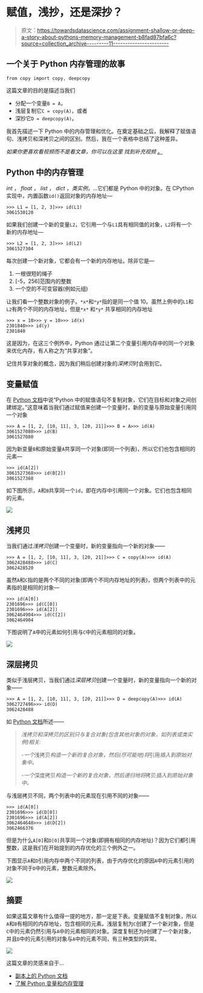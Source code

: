 # 赋值，浅抄，还是深抄？

> 原文：<https://towardsdatascience.com/assignment-shallow-or-deep-a-story-about-pythons-memory-management-b8fad87bfa6c?source=collection_archive---------11----------------------->

## 一个关于 Python 内存管理的故事

```
from copy import copy, deepcopy
```

这篇文章的目的是描述当我们

*   分配一个变量`B = A`，
*   浅层复制它`C = copy(A)`，或者
*   深抄它`D = deepcopy(A)`。

我首先描述一下 Python 中的内存管理和优化。在奠定基础之后，我解释了赋值语句、浅拷贝和深拷贝之间的区别。然后，我在一个表格中总结了这种差异。

*如果你更喜欢看视频而不是看文章，你可以在这里* *找到补充视频* [*。*](https://youtu.be/KnirnBi13CE)

## **Python 中的内存管理**

*int* ， *float* ， *list* ， *dict* ，*类实例*，…它们都是 Python 中的对象。在 CPython 实现中，内置函数`id()`返回对象的内存地址—

```
>>> L1 = [1, 2, 3]>>> id(L1)
3061530120
```

如果我们创建一个新的变量`L2`，它引用一个与`L1`具有相同值的对象，`L2`将有一个新的内存地址—

```
>>> L2 = [1, 2, 3]>>> id(L2)
3061527304
```

每次创建一个新对象，它都会有一个新的内存地址。除非它是—

1.  一根很短的绳子
2.  [-5，256]范围内的整数
3.  一个空的不可变容器(例如元组)

让我们看一个整数对象的例子。`*x*`和`*y*`指的是同一个值 10。虽然上例中的`L1`和`L2`有两个不同的内存地址，但是`*x*` 和`*y*` 共享相同的内存地址

```
>>> x = 10>>> y = 10>>> id(x)
2301840>>> id(y)
2301840
```

这是因为，在这三个例外中，Python 通过让第二个变量引用内存中的同一个对象来优化内存，有人称之为“共享对象”。

记住共享对象的概念，因为我们稍后创建对象的*深拷贝*时会用到它。

## 变量赋值

在 [Python 文档](https://docs.python.org/3/library/copy.html)中说“Python 中的赋值语句不复制对象，它们在目标和对象之间创建绑定。”这意味着当我们通过赋值来创建一个变量时，新的变量与原始变量引用同一个对象

```
>>> A = [1, 2, [10, 11], 3, [20, 21]]>>> B = A>>> id(A)
3061527080>>> id(B)
3061527080
```

因为新变量`B`和原始变量`A`共享同一个对象(即同一个列表)，所以它们也包含相同的元素—

```
>>> id(A[2])
3061527368>>> id(B[2])
3061527368
```

如下图所示，`A`和`B`共享同一个`id`，即在内存中引用同一个对象。它们也包含相同的元素。

![](img/a4efb94d640cc22b7a7452f3da9a2818.png)

## 浅拷贝

当我们通过*浅拷贝*创建一个变量时，新的变量指向一个新的对象——

```
>>> A = [1, 2, [10, 11], 3, [20, 21]]>>> C = copy(A)>>> id(A)
3062428488>>> id(C)
3062428520
```

虽然`A`和`C`指的是两个不同的对象(即两个不同内存地址的列表)，但两个列表中的元素指的是相同的对象—

```
>>> id(A[0])
2301696>>> id(C[0])
2301696>>> id(A[2])
3062464904>>> id(C[2])
3062464904
```

下图说明了`A`中的元素如何引用与`C`中的元素相同的对象。

![](img/5bbc9886febc1598c173b510f956d910.png)

## 深层拷贝

类似于浅层拷贝，当我们通过*深层拷贝*创建一个变量时，新的变量指向一个新的对象——

```
>>> A = [1, 2, [10, 11], 3, [20, 21]]>>> D = deepcopy(A)>>> id(A)
3062727496>>> id(D)
3062428488
```

如 [Python 文档](https://docs.python.org/3/library/copy.html)所述——

> *浅拷贝和深拷贝的区别只与复合对象(包含其他对象的对象，如列表或类实例)相关:*
> 
> *-一个*浅拷贝*构造一个新的复合对象，然后(尽可能地)将*引用*插入到原始对象中。*
> 
> *-一个*深度拷贝*构造一个新的复合对象，然后递归地将*拷贝*插入到原始对象中。*

与浅层拷贝不同，两个列表中的元素现在引用不同的对象——

```
>>> id(A[0])
2301696>>> id(D[0])
2301696>>> id(A[2])
3062464648>>> id(D[2])
3062466376
```

但是为什么`A[0]`和`D[0]`共享同一个对象(即拥有相同的内存地址)？因为它们都引用整数，这是我们在开始提到的内存优化的三个例外之一。

下图显示`A`和`D`引用内存中两个不同的列表，由于内存优化的原因`A`中的元素引用的对象不同于`D`中的元素，整数元素除外。

![](img/432a3d86101e1da5260b3599dc51dade.png)

## 摘要

如果这篇文章有什么值得一提的地方，那一定是下表。变量赋值不复制对象，所以`A`和`B`有相同的内存地址，包含相同的元素。浅层复制为`C`创建了一个新对象，但是`C`中的元素仍然引用与`A`中的元素相同的对象。深度复制还为`D`创建了一个新对象，并且`D`中的元素引用的对象与`A`中的元素不同，有三种类型的异常。

![](img/fec1607334932351e5b21538634446d4.png)

这篇文章的灵感来自于…

*   [副本上的 Python 文档](https://docs.python.org/3/library/copy.html)
*   [了解 Python 变量和内存管理](http://foobarnbaz.com/2012/07/08/understanding-python-variables/)